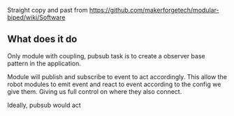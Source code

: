 Straight copy and past from https://github.com/makerforgetech/modular-biped/wiki/Software

## What does it do

Only module with coupling, pubsub task is to create a observer base pattern in the application.

Module will publish and subscribe to event to act accordingly. This allow the robot modules to emit event and react to event according to the config we give them. Giving us full control on where they also connect.

Ideally, pubsub would act 